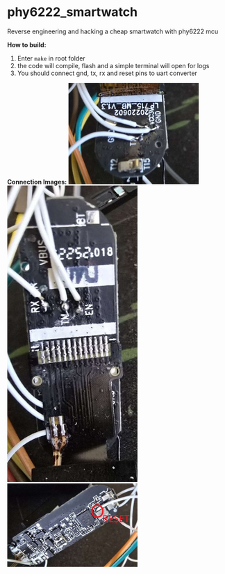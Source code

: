 # phy6222_smartwatch
 Reverse engineering and hacking a cheap smartwatch with phy6222 mcu

<b>How to build:</b>
 1. Enter ```make``` in root folder
 2.  the code will compile, flash and a simple terminal will open for logs
 3. You should connect gnd, tx, rx and reset pins to uart converter

<b>Connection Images:</b>
<img src="screenshots/ss_1.jpg" alt="TX & GND PIN" width="300"/>
<img src="screenshots/ss_2.jpg" alt="RX PIN" width="300"/>
<img src="screenshots/ss_3.jpg" alt="RESET PIN" width="300"/>